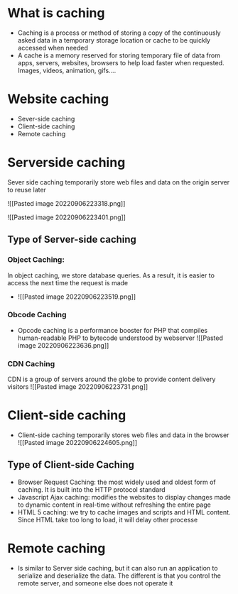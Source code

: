 # What is caching
- Caching is a process or method of storing a copy of the continuously asked data in a temporary storage location or cache to be quickly accessed when needed
- A cache is a memory reserved for storing temporary file of data from apps, servers, websites, browsers to help load faster when requested. Images, videos, animation, gifs....

# Website caching
- Sever-side caching
- Client-side caching
- Remote caching

# Serverside caching
Sever side caching temporarily store web files and data on the origin server to reuse later

![[Pasted image 20220906223318.png]]

![[Pasted image 20220906223401.png]]

## Type of Server-side caching

### Object Caching: 
In object caching, we store database queries. As a result, it is easier to access the next time the request is made
- ![[Pasted image 20220906223519.png]]

### Obcode Caching
- Opcode caching is a performance booster for PHP that compiles human-readable PHP to bytecode understood by webserver
![[Pasted image 20220906223636.png]]

### CDN Caching
CDN is a group of servers around the globe to provide content delivery visitors
![[Pasted image 20220906223731.png]]


# Client-side caching
- Client-side caching temporarily stores web files and data in the browser
![[Pasted image 20220906224605.png]]


## Type of Client-side Caching
- Browser Request Caching: the most widely used and oldest form of caching. It is built into the HTTP protocol standard
- Javascript Ajax caching: modifies the websites to display changes made to dynamic content in real-time without refreshing the entire page
- HTML 5 caching: we try to cache images and scripts and HTML content. Since HTML take too long to load, it will delay other processe


# Remote caching
- Is similar to Server side caching, but it can also run an application to serialize and deserialize the data. The different is that you control the remote server, and someone else does not operate it